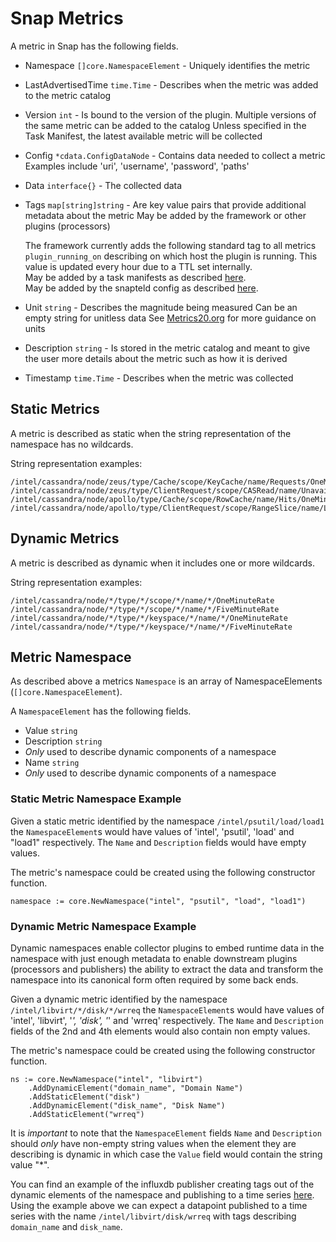 
# Snap Metrics

A metric in Snap has the following fields.

* Namespace `[]core.NamespaceElement` - Uniquely identifies the metric
* LastAdvertisedTime `time.Time` - Describes when the metric was added to the metric catalog
* Version `int` - Is bound to the version of the plugin. 
  Multiple versions of the same metric can be added to the catalog
  Unless specified in the Task Manifest, the latest available metric will be collected
* Config `*cdata.ConfigDataNode` - Contains data needed to collect a metric
  Examples include 'uri', 'username', 'password', 'paths'
* Data `interface{}` - The collected data
* Tags `map[string]string` - Are key value pairs that provide additional metadata about the metric
  May be added by the framework or other plugins (processors)
  
  The framework currently adds the following standard tag to all metrics
  `plugin_running_on` describing on which host the plugin is running. This value is updated every hour due to a TTL set internally.  
  May be added by a task manifests as described [here](https://github.com/intelsdi-x/snap/pull/941).  
  May be added by the snapteld config as described [here](https://github.com/intelsdi-x/snap/issues/827).
* Unit `string` - Describes the magnitude being measured
 Can be an empty string for unitless data
 See [Metrics20.org](http://metrics20.org/spec/) for more guidance on units
* Description `string` - Is stored in the metric catalog and meant to give the user more details about the metric such as how it is derived
* Timestamp `time.Time` - Describes when the metric was collected  

## Static Metrics

A metric is described as static when the string representation of the namespace has no wildcards.

String representation examples:
```
/intel/cassandra/node/zeus/type/Cache/scope/KeyCache/name/Requests/OneMinuteRate
/intel/cassandra/node/zeus/type/ClientRequest/scope/CASRead/name/Unavailables/FiveMinuteRate
/intel/cassandra/node/apollo/type/Cache/scope/RowCache/name/Hits/OneMinuteRate
/intel/cassandra/node/apollo/type/ClientRequest/scope/RangeSlice/name/Latency/OneMinuteRate
```
## Dynamic Metrics

A metric is described as dynamic when it includes one or more wildcards.

String representation examples:
```
/intel/cassandra/node/*/type/*/scope/*/name/*/OneMinuteRate
/intel/cassandra/node/*/type/*/scope/*/name/*/FiveMinuteRate
/intel/cassandra/node/*/type/*/keyspace/*/name/*/OneMinuteRate
/intel/cassandra/node/*/type/*/keyspace/*/name/*/FiveMinuteRate
```

## Metric Namespace

As described above a metrics `Namespace` is an array of NamespaceElements (`[]core.NamespaceElement`).

A `NamespaceElement` has the following fields.

* Value `string`
* Description `string`
 * *Only* used to describe dynamic components of a namespace
* Name `string`
 * *Only* used to describe dynamic components of a namespace

### Static Metric Namespace Example

Given a static metric identified by the namespace `/intel/psutil/load/load1` the `NamespaceElement`s would
have values of 'intel', 'psutil', 'load' and "load1" respectively.  The `Name` and `Description` fields would have
empty values.

The metric's namespace could be created using the following constructor function.

```
namespace := core.NewNamespace("intel", "psutil", "load", "load1")
```  

### Dynamic Metric Namespace Example

Dynamic namespaces enable collector plugins to embed runtime data in the namespace with just enough metadata to enable
downstream plugins (processors and publishers) the ability to extract the data and transform the namespace into its
 canonical form often required by some back ends.     

Given a dynamic metric identified by the namespace `/intel/libvirt/*/disk/*/wrreq` the `NamespaceElement`s would
have values of 'intel', 'libvirt', '*', 'disk', '*' and 'wrreq' respectively.  The `Name` and `Description` fields
of the 2nd and 4th elements would also contain non empty values.  

The metric's namespace could be created using the following constructor function.

```
ns := core.NewNamespace("intel", "libvirt")
    .AddDynamicElement("domain_name", "Domain Name")
    .AddStaticElement("disk")
    .AddDynamicElement("disk_name", "Disk Name")
    .AddStaticElement("wrreq")
```

It is *important* to note that the `NamespaceElement` fields `Name` and `Description` should *only* have non-empty string
values when the element they are describing is dynamic in which case the `Value` field would contain the string value "*".

You can find an example of the influxdb publisher creating tags out of the dynamic elements of the namespace and publishing
to a time series [here](https://github.com/intelsdi-x/snap-plugin-publisher-influxdb/blob/b253302ddfc94e3b444780328d0f503a6d73e3e0/influx/influx.go#L164-L176).
Using the example above we can expect a datapoint published to a time series with the name `/intel/libvirt/disk/wrreq`
with tags describing `domain_name` and `disk_name`.  

